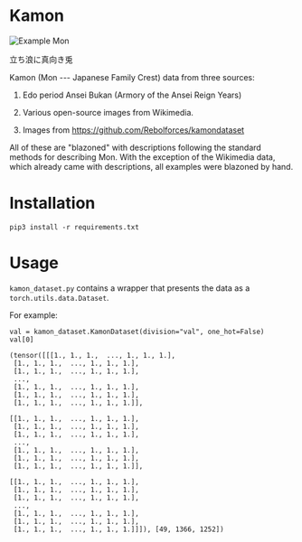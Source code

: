 # Kamon

![Example
 Mon](https://github.com/SakanaAI/Kamon/blob/main/data/mon-white-224/29605.jpg)

立ち浪に真向き兎

Kamon (Mon --- Japanese Family Crest) data from three sources:

1. Edo period Ansei Bukan (Armory of the Ansei Reign Years)

2. Various open-source images from Wikimedia.

3. Images from https://github.com/Rebolforces/kamondataset

All of these are "blazoned" with descriptions following the standard methods for
describing Mon. With the exception of the Wikimedia data, which already came
with descriptions, all examples were blazoned by hand.

# Installation

`pip3 install -r requirements.txt`

# Usage

`kamon_dataset.py` contains a wrapper that presents the data as a
`torch.utils.data.Dataset`.

For example:

    val = kamon_dataset.KamonDataset(division="val", one_hot=False)
    val[0]

    (tensor([[[1., 1., 1.,  ..., 1., 1., 1.],
	 [1., 1., 1.,  ..., 1., 1., 1.],
	 [1., 1., 1.,  ..., 1., 1., 1.],
	 ...,
	 [1., 1., 1.,  ..., 1., 1., 1.],
	 [1., 1., 1.,  ..., 1., 1., 1.],
	 [1., 1., 1.,  ..., 1., 1., 1.]],

	[[1., 1., 1.,  ..., 1., 1., 1.],
	 [1., 1., 1.,  ..., 1., 1., 1.],
	 [1., 1., 1.,  ..., 1., 1., 1.],
	 ...,
	 [1., 1., 1.,  ..., 1., 1., 1.],
	 [1., 1., 1.,  ..., 1., 1., 1.],
	 [1., 1., 1.,  ..., 1., 1., 1.]],

	[[1., 1., 1.,  ..., 1., 1., 1.],
	 [1., 1., 1.,  ..., 1., 1., 1.],
	 [1., 1., 1.,  ..., 1., 1., 1.],
	 ...,
	 [1., 1., 1.,  ..., 1., 1., 1.],
	 [1., 1., 1.,  ..., 1., 1., 1.],
	 [1., 1., 1.,  ..., 1., 1., 1.]]]), [49, 1366, 1252])
